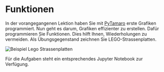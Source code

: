 # Funktionen

In der vorangegangenen Lektion haben Sie mit
[PyTamaro](https://pytamaro.si.usi.ch/)
erste Grafiken programmiert.
Nun geht es darum, Grafiken effizienter zu erstellen. Dafür
programmieren Sie Funktionen. Dies hilft Ihnen, Wiederholungen zu
vermeiden. Als Übungsgegenstand zeichnen Sie
LEGO-Strassenplatten.

![Beispiel Lego Strassenplatten](images/beispiel_strassenplatten.jpg)

Für die Aufgaben steht ein entsprechendes Jupyter Notebook zur Verfügung.